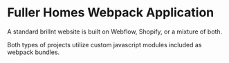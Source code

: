 # Fuller Homes Webpack Application

A standard brillnt website is built on Webflow, Shopify, or a mixture of both.

Both types of projects utilize custom javascript modules included as webpack bundles.
